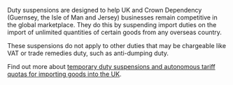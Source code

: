 Duty suspensions are designed to help UK and Crown Dependency (Guernsey, the Isle of Man and Jersey) businesses remain competitive in the global marketplace. They do this by suspending import duties on the import of unlimited quantities of certain goods from any overseas country.

These suspensions do not apply to other duties that may be chargeable like VAT or trade remedies duty, such as anti-dumping duty.

Find out more about [temporary duty suspensions and autonomous tariff quotas for importing goods into the UK](https://www.gov.uk/guidance/duty-suspensions-and-tariff-quotas).
